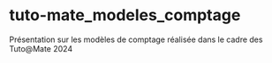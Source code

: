 # tuto-mate_modeles_comptage
Présentation sur les modèles de comptage réalisée dans le cadre des Tuto@Mate 2024
